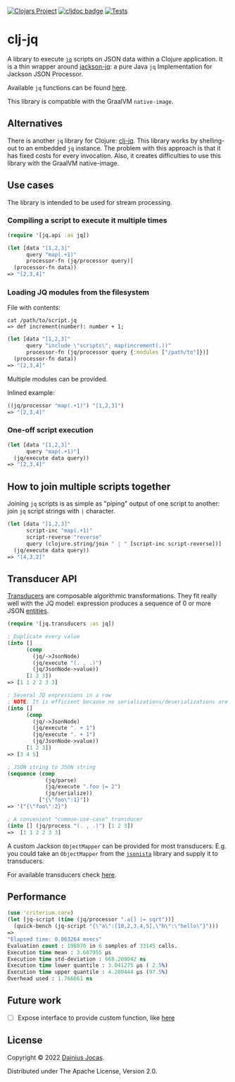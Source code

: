 [![Clojars Project](https://img.shields.io/clojars/v/lt.jocas/clj-jq.svg)](https://clojars.org/lt.jocas/clj-jq)
[![cljdoc badge](https://cljdoc.org/badge/lt.jocas/clj-jq)](https://cljdoc.org/d/lt.jocas/clj-jq/CURRENT)
[![Tests](https://github.com/dainiusjocas/clj-jq/actions/workflows/test.yml/badge.svg)](https://github.com/dainiusjocas/clj-jq/actions/workflows/test.yml)

# clj-jq

A library to execute [`jq`](https://stedolan.github.io/jq/) scripts on JSON data within a Clojure application.
It is a thin wrapper around [jackson-jq](https://github.com/eiiches/jackson-jq):
a pure Java `jq` Implementation for Jackson JSON Processor.

Available `jq` functions can be found [here](https://github.com/eiiches/jackson-jq#implementation-status-and-current-limitations).

This library is compatible with the GraalVM `native-image`.

## Alternatives

There is another `jq` library for Clojure: [clj-jq](https://github.com/BrianMWest/clj-jq). 
This library works by shelling-out to an embedded `jq` instance.
The problem with this approach is that it has fixed costs for every invocation. 
Also, it creates difficulties to use this library with the GraalVM native-image.

## Use cases

The library is intended to be used for stream processing.

### Compiling a script to execute it multiple times

```clojure
(require '[jq.api :as jq])

(let [data "[1,2,3]"
      query "map(.+1)"
      processor-fn (jq/processor query)]
  (processor-fn data))
=> "[2,3,4]"
```

### Loading JQ modules from the filesystem

File with contents:
```shell
cat /path/to/script.jq
=> def increment(number): number + 1;
```

```clojure
(let [data "[1,2,3]"
      query "include \"scripts\"; map(increment(.))"
      processor-fn (jq/processor query {:modules ["/path/to"]})]
  (processor-fn data))
=> "[2,3,4]"
```

Multiple modules can be provided.

Inlined example:

```clojure
((jq/processor "map(.+1)") "[1,2,3]")
=> "[2,3,4]"
```

### One-off script execution

```clojure
(let [data "[1,2,3]"
      query "map(.+1)"]
  (jq/execute data query))
=> "[2,3,4]"
```

## How to join multiple scripts together

Joining `jq` scripts is as simple as "piping" output of one script to another:
join `jq` script strings with `|` character.

```clojure
(let [data "[1,2,3]"
      script-inc "map(.+1)"
      script-reverse "reverse"
      query (clojure.string/join " | " [script-inc script-reverse])]
  (jq/execute data query))
=> "[4,3,2]"
```

## Transducer API

[Transducers](https://clojure.org/reference/transducers) are composable algorithmic transformations.
They fit really well with the JQ model: expression produces a sequence of 0 or more JSON [entities](https://github.com/pkoppstein/jq/wiki/A-Stream-oriented-Introduction-to-jq#json-entities-and-json-streams).

```clojure
(require '[jq.transducers :as jq])

; Duplicate every value
(into []
      (comp
        (jq/->JsonNode)
        (jq/execute "(. , .)")
        (jq/JsonNode->value))
      [1 2 3])
=> [1 1 2 2 3 3]

; Several JQ expressions in a row
; NOTE: It is efficient because no serializations/deserializations are done between executions of expressions 
(into []
      (comp
        (jq/->JsonNode)
        (jq/execute ". + 1")
        (jq/execute ". + 1")
        (jq/JsonNode->value))
      [1 2 3])
=> [3 4 5]

; JSON string to JSON string
(sequence (comp
            (jq/parse)
            (jq/execute ".foo |= 2")
            (jq/serialize))
          ["{\"foo\":1}"])
=> '("{\"foo\":2}")

; A convenient "common-use-case" transducer
(into [] (jq/process "(. , .)") [1 2 3])
=>  [1 1 2 2 3 3]
```

A custom Jackson `ObjectMapper` can be provided for most transducers.
E.g. you could take an `ObjectMapper` from the [`jsonista`](https://github.com/metosin/jsonista) library and supply it to transducers.

For available transducers check [here](src/jq/transducers.clj).

## Performance

```clojure
(use 'criterium.core)
(let [jq-script (time (jq/processor ".a[] |= sqrt"))]
  (quick-bench (jq-script "{\"a\":[10,2,3,4,5],\"b\":\"hello\"}")))
=>
"Elapsed time: 0.063264 msecs"
Evaluation count : 198870 in 6 samples of 33145 calls.
Execution time mean : 3.687955 µs
Execution time std-deviation : 668.209042 ns
Execution time lower quantile : 3.041275 µs ( 2.5%)
Execution time upper quantile : 4.280444 µs (97.5%)
Overhead used : 1.766661 ns
```

## Future work

- [ ] Expose interface to provide custom function, like [here](https://github.com/quarkiverse/quarkus-jackson-jq)

## License

Copyright &copy; 2022 [Dainius Jocas](https://www.jocas.lt).

Distributed under The Apache License, Version 2.0.
